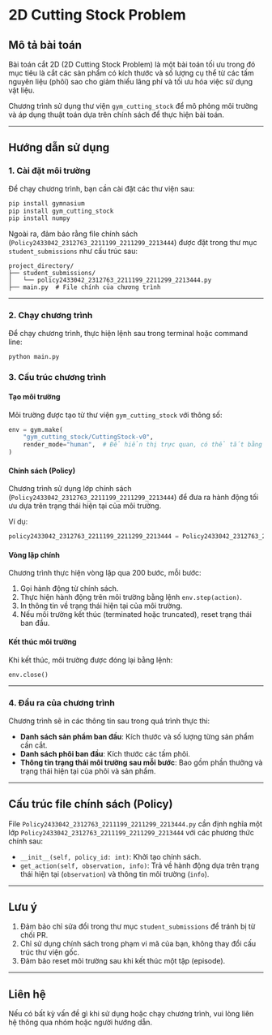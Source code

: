 # 2D Cutting Stock Problem

## Mô tả bài toán
Bài toán cắt 2D (2D Cutting Stock Problem) là một bài toán tối ưu trong đó mục tiêu là cắt các sản phẩm có kích thước và số lượng cụ thể từ các tấm nguyên liệu (phôi) sao cho giảm thiểu lãng phí và tối ưu hóa việc sử dụng vật liệu.

Chương trình sử dụng thư viện `gym_cutting_stock` để mô phỏng môi trường và áp dụng thuật toán dựa trên chính sách để thực hiện bài toán.

---

## Hướng dẫn sử dụng

### 1. Cài đặt môi trường
Để chạy chương trình, bạn cần cài đặt các thư viện sau:

```bash
pip install gymnasium
pip install gym_cutting_stock
pip install numpy
```

Ngoài ra, đảm bảo rằng file chính sách (`Policy2433042_2312763_2211199_2211299_2213444`) được đặt trong thư mục `student_submissions` như cấu trúc sau:

```
project_directory/
├── student_submissions/
│   └── policy2433042_2312763_2211199_2211299_2213444.py
├── main.py  # File chính của chương trình
```

---

### 2. Chạy chương trình

Để chạy chương trình, thực hiện lệnh sau trong terminal hoặc command line:

```bash
python main.py
```

### 3. Cấu trúc chương trình

#### Tạo môi trường
Môi trường được tạo từ thư viện `gym_cutting_stock` với thông số:

```python
env = gym.make(
    "gym_cutting_stock/CuttingStock-v0",
    render_mode="human",  # Để hiển thị trực quan, có thể tắt bằng cách comment dòng này.
)
```

#### Chính sách (Policy)
Chương trình sử dụng lớp chính sách (`Policy2433042_2312763_2211199_2211299_2213444`) để đưa ra hành động tối ưu dựa trên trạng thái hiện tại của môi trường. 

Ví dụ:

```python
policy2433042_2312763_2211199_2211299_2213444 = Policy2433042_2312763_2211199_2211299_2213444(policy_id=1)
```

#### Vòng lặp chính
Chương trình thực hiện vòng lặp qua 200 bước, mỗi bước:
1. Gọi hành động từ chính sách.
2. Thực hiện hành động trên môi trường bằng lệnh `env.step(action)`.
3. In thông tin về trạng thái hiện tại của môi trường.
4. Nếu môi trường kết thúc (terminated hoặc truncated), reset trạng thái ban đầu.

#### Kết thúc môi trường
Khi kết thúc, môi trường được đóng lại bằng lệnh:
```python
env.close()
```

---

### 4. Đầu ra của chương trình

Chương trình sẽ in các thông tin sau trong quá trình thực thi:
- **Danh sách sản phẩm ban đầu**: Kích thước và số lượng từng sản phẩm cần cắt.
- **Danh sách phôi ban đầu**: Kích thước các tấm phôi.
- **Thông tin trạng thái môi trường sau mỗi bước**: Bao gồm phần thưởng và trạng thái hiện tại của phôi và sản phẩm.

---

## Cấu trúc file chính sách (Policy)
File `Policy2433042_2312763_2211199_2211299_2213444.py` cần định nghĩa một lớp `Policy2433042_2312763_2211199_2211299_2213444` với các phương thức chính sau:

- `__init__(self, policy_id: int)`: Khởi tạo chính sách.
- `get_action(self, observation, info)`: Trả về hành động dựa trên trạng thái hiện tại (`observation`) và thông tin môi trường (`info`).

---

## Lưu ý
1. Đảm bảo chỉ sửa đổi trong thư mục `student_submissions` để tránh bị từ chối PR.
2. Chỉ sử dụng chính sách trong phạm vi mã của bạn, không thay đổi cấu trúc thư viện gốc.
3. Đảm bảo reset môi trường sau khi kết thúc một tập (episode).

---

## Liên hệ
Nếu có bất kỳ vấn đề gì khi sử dụng hoặc chạy chương trình, vui lòng liên hệ thông qua nhóm hoặc người hướng dẫn.
